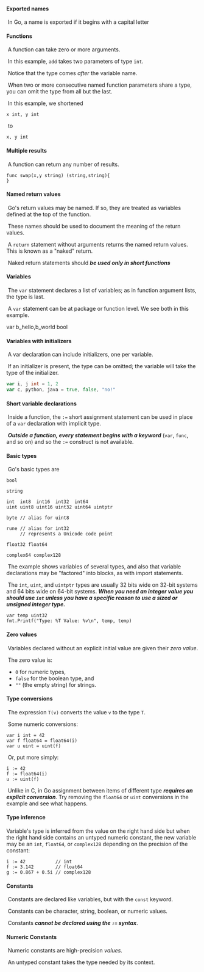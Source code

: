 

#### Exported names

​    In Go, a name is exported if it begins with a capital letter

#### Functions

​    A function can take zero or more arguments.  

​    In this example, `add` takes two parameters of type `int`.  

​    Notice that the type comes *after* the variable name.  

​    When two or more consecutive named function parameters share a type, you can omit the type from all but the last.  

​    In this example, we shortened  

```
x int, y int
```

​    to  

```
x, y int
```

#### Multiple results

​    A function can return any number of results.  

```
func swap(x,y string) (string,string){
}
```

#### Named return values

​    Go's return values may be named. If so, they are treated as variables defined at the top of the function.  

​    These names should be used to document the meaning of the return values.  

​    A `return` statement without arguments returns the named return values. This is known as a "naked" return.  

​    Naked return statements should **_be used only in short functions_**

#### Variables

​    The `var` statement declares a list of variables; as in function argument lists, the type is last.  

​    A `var` statement can be at package or function level. We see both in this example.  

var b_hello,b_world  bool 

#### Variables with initializers

​    A var declaration can include initializers, one per variable.  

​    If an initializer is present, the type can be omitted; the variable will take the type of the initializer.  

```go
var i, j int = 1, 2
var c, python, java = true, false, "no!"
```



#### Short variable declarations

​    Inside a function, the `:=` short assignment statement can be used in place of a `var` declaration with implicit type.  

​    ***Outside a function, every statement begins with a keyword*** (`var`, `func`, and so on) and so the `:=` construct is not available.  

#### Basic types

​    Go's basic types are  

```
bool

string

int  int8  int16  int32  int64
uint uint8 uint16 uint32 uint64 uintptr

byte // alias for uint8

rune // alias for int32
     // represents a Unicode code point

float32 float64

complex64 complex128
```

​    The example shows variables of several types,    and also that variable declarations may be "factored" into blocks,    as with import statements.  

​    The `int`, `uint`, and `uintptr` types are usually 32 bits wide on 32-bit systems and 64 bits wide on 64-bit systems.    ***When you need an integer value you should use `int` unless you have a specific reason to use a sized or unsigned integer type.***  

```
var temp uint32
fmt.Printf("Type: %T Value: %v\n", temp, temp)
```

#### Zero values

​    Variables declared without an explicit initial value are given their    *zero value*.  

​    The zero value is:  

- `0` for numeric types,
- `false` for the boolean type, and
- `""` (the empty string) for strings.

#### Type conversions

​    The expression `T(v)` converts the value `v` to the type `T`.  

​    Some numeric conversions:  

```
var i int = 42
var f float64 = float64(i)
var u uint = uint(f)
```

​    Or, put more simply:  

```
i := 42
f := float64(i)
u := uint(f)
```

​    Unlike in C, in Go assignment between items of different type ***requires an    explicit conversion***.    Try removing the `float64` or `uint` conversions in the example and see what happens.  

#### Type inference

   Variable's type is inferred from the value on the right hand side but when the right hand side contains an untyped numeric constant, the new variable may be an `int`, `float64`, or `complex128` depending on the precision of the constant:  

```
i := 42           // int
f := 3.142        // float64
g := 0.867 + 0.5i // complex128
```

#### Constants

​    Constants are declared like variables, but with the `const` keyword.  

​    Constants can be character, string, boolean, or numeric values.  

​    Constants ***cannot be declared using the `:=` syntax***.  

#### Numeric Constants

​    Numeric constants are high-precision *values*.  

​    An untyped constant takes the type needed by its context.  